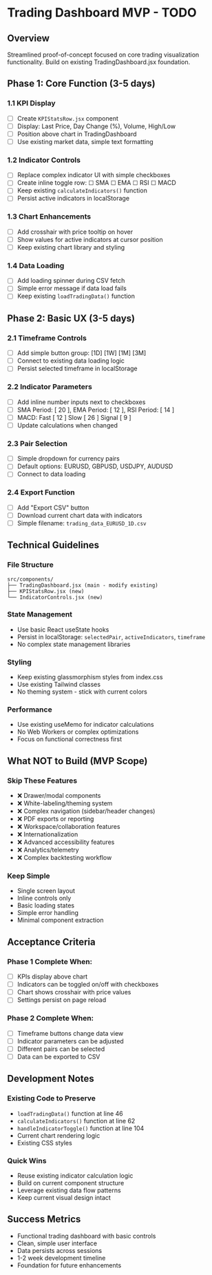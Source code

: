 # Trading Dashboard MVP - TODO

## Overview
Streamlined proof-of-concept focused on core trading visualization functionality. Build on existing TradingDashboard.jsx foundation.

## Phase 1: Core Function (3-5 days)

### 1.1 KPI Display
- [ ] Create `KPIStatsRow.jsx` component
- [ ] Display: Last Price, Day Change (%), Volume, High/Low
- [ ] Position above chart in TradingDashboard
- [ ] Use existing market data, simple text formatting

### 1.2 Indicator Controls
- [ ] Replace complex indicator UI with simple checkboxes
- [ ] Create inline toggle row: ☐ SMA ☐ EMA ☐ RSI ☐ MACD
- [ ] Keep existing `calculateIndicators()` function
- [ ] Persist active indicators in localStorage

### 1.3 Chart Enhancements
- [ ] Add crosshair with price tooltip on hover
- [ ] Show values for active indicators at cursor position
- [ ] Keep existing chart library and styling

### 1.4 Data Loading
- [ ] Add loading spinner during CSV fetch
- [ ] Simple error message if data load fails
- [ ] Keep existing `loadTradingData()` function

## Phase 2: Basic UX (3-5 days)

### 2.1 Timeframe Controls
- [ ] Add simple button group: [1D] [1W] [1M] [3M]
- [ ] Connect to existing data loading logic
- [ ] Persist selected timeframe in localStorage

### 2.2 Indicator Parameters
- [ ] Add inline number inputs next to checkboxes
- [ ] SMA Period: [ 20 ], EMA Period: [ 12 ], RSI Period: [ 14 ]
- [ ] MACD: Fast [ 12 ] Slow [ 26 ] Signal [ 9 ]
- [ ] Update calculations when changed

### 2.3 Pair Selection
- [ ] Simple dropdown for currency pairs
- [ ] Default options: EURUSD, GBPUSD, USDJPY, AUDUSD
- [ ] Connect to data loading

### 2.4 Export Function
- [ ] Add "Export CSV" button
- [ ] Download current chart data with indicators
- [ ] Simple filename: `trading_data_EURUSD_1D.csv`

## Technical Guidelines

### File Structure
```
src/components/
├── TradingDashboard.jsx (main - modify existing)
├── KPIStatsRow.jsx (new)
└── IndicatorControls.jsx (new)
```

### State Management
- Use basic React useState hooks
- Persist in localStorage: `selectedPair`, `activeIndicators`, `timeframe`
- No complex state management libraries

### Styling
- Keep existing glassmorphism styles from index.css
- Use existing Tailwind classes
- No theming system - stick with current colors

### Performance
- Use existing useMemo for indicator calculations
- No Web Workers or complex optimizations
- Focus on functional correctness first

## What NOT to Build (MVP Scope)

### Skip These Features
- ❌ Drawer/modal components
- ❌ White-labeling/theming system
- ❌ Complex navigation (sidebar/header changes)
- ❌ PDF exports or reporting
- ❌ Workspace/collaboration features
- ❌ Internationalization
- ❌ Advanced accessibility features
- ❌ Analytics/telemetry
- ❌ Complex backtesting workflow

### Keep Simple
- Single screen layout
- Inline controls only
- Basic loading states
- Simple error handling
- Minimal component extraction

## Acceptance Criteria

### Phase 1 Complete When:
- [ ] KPIs display above chart
- [ ] Indicators can be toggled on/off with checkboxes
- [ ] Chart shows crosshair with price values
- [ ] Settings persist on page reload

### Phase 2 Complete When:
- [ ] Timeframe buttons change data view
- [ ] Indicator parameters can be adjusted
- [ ] Different pairs can be selected
- [ ] Data can be exported to CSV

## Development Notes

### Existing Code to Preserve
- `loadTradingData()` function at line 46
- `calculateIndicators()` function at line 62  
- `handleIndicatorToggle()` function at line 104
- Current chart rendering logic
- Existing CSS styles

### Quick Wins
- Reuse existing indicator calculation logic
- Build on current component structure
- Leverage existing data flow patterns
- Keep current visual design intact

## Success Metrics
- Functional trading dashboard with basic controls
- Clean, simple user interface
- Data persists across sessions
- 1-2 week development timeline
- Foundation for future enhancements